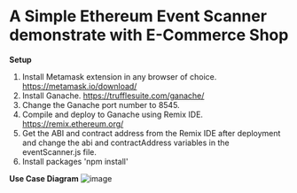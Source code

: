 # A Simple Ethereum Event Scanner demonstrate with E-Commerce Shop

**Setup**
1. Install Metamask extension in any browser of choice. https://metamask.io/download/
2. Install Ganache. https://trufflesuite.com/ganache/
3. Change the Ganache port number to 8545.
4. Compile and deploy to Ganache using Remix IDE. https://remix.ethereum.org/
5. Get the ABI and contract address from the Remix IDE after deployment and change the abi and contractAddress variables in the eventScanner.js file.
6. Install packages 'npm install'

**Use Case Diagram**
![image](https://github.com/Xy15/simple-ethereum-event-scanner/assets/58455555/231e93a7-1394-4b48-8620-7a5135e6a6b6)
